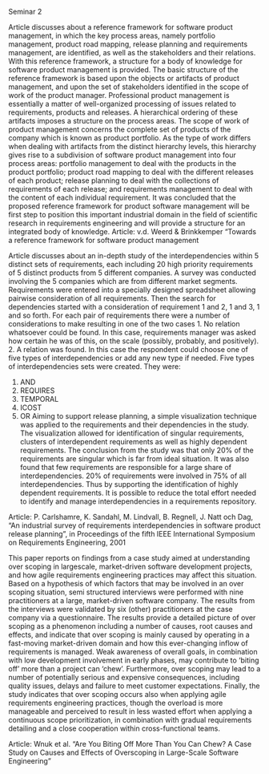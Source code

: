 Seminar 2

Article discusses about a reference framework for software product management, in which the key process areas, namely portfolio management, product road mapping, release planning and requirements management, are identified, as well as the stakeholders and their relations. With this reference framework, a structure for a body of knowledge for software product management is provided. The basic structure of the reference framework is based upon the objects or artifacts of product management, and upon the set of stakeholders identified in the scope of work of the product manager. Professional product management is essentially a matter of well-organized processing of issues related to requirements, products and releases. A hierarchical ordering of these artifacts imposes a structure on the process areas. The scope of work of product management concerns the complete set of products of the company which is known as product portfolio. As the type of work differs when dealing with artifacts from the distinct hierarchy levels, this hierarchy gives rise to a subdivision of software product management into four process areas: portfolio management to deal with the products in the product portfolio; product road mapping to deal with the different releases of each product; release planning to deal with the collections of requirements of each release; and requirements management to deal with the content of each individual requirement. It was concluded that the proposed reference framework for product software management will be first step to position this important industrial domain in the field of scientific research in requirements engineering and will provide a structure for an integrated body of knowledge.
Article: v.d. Weerd & Brinkkemper “Towards a reference framework for software product management

Article discusses about an in-depth study of the interdependencies within 5 distinct sets of requirements, each including 20 high priority requirements of 5 distinct products from 5 different companies. A survey was conducted involving the 5 companies which are from different market segments. Requirements were entered into a specially designed spreadsheet allowing pairwise consideration of all requirements. Then the search for dependencies started with a consideration of requirement 1 and 2, 1 and 3, 1 and so forth. For each pair of requirements there were a number of considerations to make resulting in one of the two cases 1. No relation whatsoever could be found. In this case, requirements manager was asked how certain he was of this, on the scale (possibly, probably, and positively). 2. A relation was found. In this case the respondent could choose one of five types of interdependencies or add any new type if needed.
Five types of interdependencies sets were created. They were:
1.	AND
2.	REQUIRES
3.	TEMPORAL
4.	ICOST
5.	OR
Aiming to support release planning, a simple visualization technique was applied to the requirements and their dependencies in the study. The visualization allowed for identification of singular requirements, clusters of interdependent requirements as well as highly dependent requirements. The conclusion from the study was that only 20% of the requirements are singular which is far from ideal situation. It was also found that few requirements are responsible for a large share of interdependencies. 20% of requirements were involved in 75% of all interdependencies. Thus by supporting the identification of highly dependent requirements. It is possible to reduce the total effort needed to identify and manage interdependencies in a requirements repository.

Article: P. Carlshamre, K. Sandahl, M. Lindvall, B. Regnell, J. Natt och Dag, “An industrial survey of requirements interdependencies in software product release planning”, in Proceedings of the fifth IEEE International Symposium on Requirements Engineering, 2001

This paper reports on findings from a case study aimed at understanding over scoping in largescale, market-driven software development projects, and how agile requirements engineering practices may affect this situation. Based on a hypothesis of which factors that may be involved in an over scoping situation, semi structured interviews were performed with nine practitioners at a large, market-driven software company. The results from the interviews were validated by six (other) practitioners at the case company via a questionnaire. The results provide a detailed picture of over scoping as a phenomenon including a number of causes, root causes and effects, and indicate that over scoping is mainly caused by operating in a fast-moving market-driven domain and how this ever-changing inflow of requirements is managed. Weak awareness of overall goals, in combination with low development involvement in early phases, may contribute to ‘biting off’ more than a project can ‘chew’. Furthermore, over scoping may lead to a number of potentially serious and expensive consequences, including quality issues, delays and failure to meet customer expectations. Finally, the study indicates that over scoping occurs also when applying agile requirements engineering practices, though the overload is more manageable and perceived to result in less wasted effort when applying a continuous scope prioritization, in combination with gradual requirements detailing and a close cooperation within cross-functional teams.

Article: Wnuk et al. “Are You Biting Off More Than You Can Chew? A Case Study on Causes and Effects of Overscoping in Large-Scale Software Engineering”
